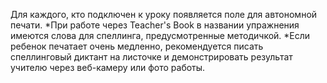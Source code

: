 Для каждого, кто подключен к уроку появляется поле для автономной печати. 
*При работе через Teacher's Book в названии упражнения имеются слова для спеллинга, предусмотренные методичкой.
*Если ребенок печатает очень медленно, рекомендуется писать спеллинговый диктант на листочке и демонстрировать результат учителю через веб-камеру или фото работы.
